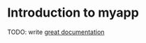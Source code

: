 # Introduction to myapp

TODO: write [great documentation](http://jacobian.org/writing/what-to-write/)
